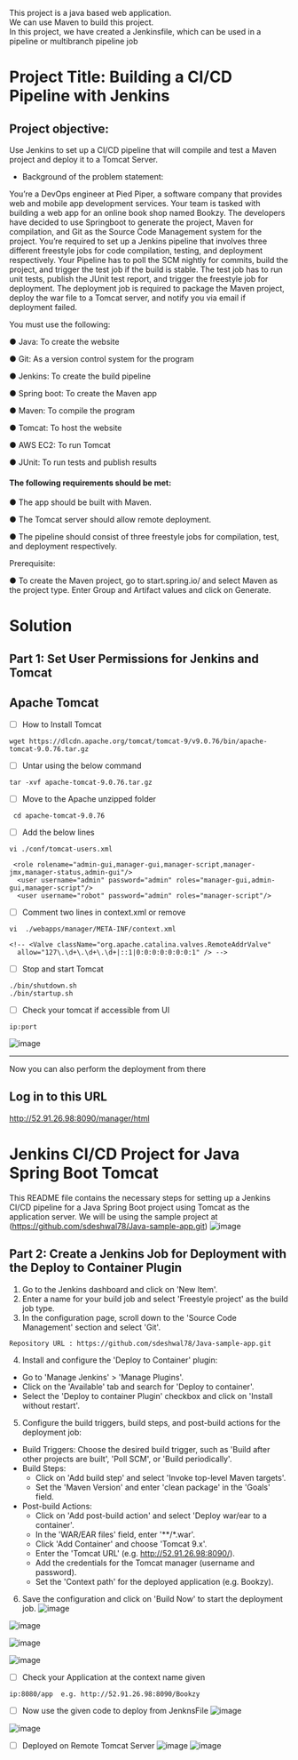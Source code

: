 This project is a java based web application.  
We can use Maven to build this project.  
In this project, we have created a Jenkinsfile, which can be used in a pipeline or multibranch pipeline job

# Project Title: Building a CI/CD Pipeline with Jenkins

## Project objective: 

Use Jenkins to set up a CI/CD pipeline that will compile and test a Maven project and deploy it to a Tomcat Server.

- Background of the problem statement: 

You’re a DevOps engineer at Pied Piper, a software company that provides web and mobile app development services. Your team is tasked with building a web app for an online book shop named Bookzy. The developers have decided to use Springboot to generate the project, Maven for compilation, and Git as the Source Code Management system for the project. You’re required to set up a Jenkins pipeline that involves three different freestyle jobs for code compilation, testing, and deployment respectively. Your Pipeline has to poll the SCM nightly for commits, build the project, and trigger the test job if the build is stable. The test job has to run unit tests, publish the JUnit test report, and trigger the freestyle job for deployment. The deployment job is required to package the Maven project, deploy the war file to a Tomcat server, and notify you via email if deployment failed.

You must use the following: 

●	Java: To create the website

●	Git: As a version control system for the program

●	Jenkins: To create the build pipeline

●	Spring boot: To create the Maven app

●	Maven: To compile the program

●	Tomcat: To host the website

●	AWS EC2: To run Tomcat

●	JUnit: To run tests and publish results

#### The following requirements should be met: 

●	The app should be built with Maven.

●	The Tomcat server should allow remote deployment.

●	The pipeline should consist of three freestyle jobs for compilation, test, and deployment respectively.

Prerequisite:

●	To create the Maven project, go to start.spring.io/ and select Maven as the project type. Enter Group and Artifact values and click on Generate.


# Solution 


## Part 1: Set User Permissions for Jenkins and Tomcat


## Apache Tomcat
- [ ]  How to Install Tomcat
```
wget https://dlcdn.apache.org/tomcat/tomcat-9/v9.0.76/bin/apache-tomcat-9.0.76.tar.gz
```
- [ ]  Untar using the below command

```
tar -xvf apache-tomcat-9.0.76.tar.gz
```
- [ ] Move to the Apache unzipped folder

```
 cd apache-tomcat-9.0.76
 ```

- [ ]  Add the below lines
```
vi ./conf/tomcat-users.xml

 <role rolename="admin-gui,manager-gui,manager-script,manager-jmx,manager-status,admin-gui"/>
  <user username="admin" password="admin" roles="manager-gui,admin-gui,manager-script"/>
  <user username="robot" password="admin" roles="manager-script"/>
```

- [ ] Comment two lines in context.xml or remove 
```
vi  ./webapps/manager/META-INF/context.xml 

<!-- <Valve className="org.apache.catalina.valves.RemoteAddrValve"
  allow="127\.\d+\.\d+\.\d+|::1|0:0:0:0:0:0:0:1" /> -->
```
- [ ] Stop and start Tomcat
```
./bin/shutdown.sh
./bin/startup.sh
```
- [ ] Check your tomcat if accessible from UI

```
ip:port
```
![image](https://github.com/sdeshwal78/Java-sample-app/assets/137603560/e317bb53-9ca2-41ee-ba27-56a95af735b0)


----
Now you can also perform the deployment from there 


## Log in to this URL 

http://52.91.26.98:8090/manager/html

# Jenkins CI/CD Project for Java Spring Boot Tomcat

This README file contains the necessary steps for setting up a Jenkins CI/CD pipeline for a Java Spring Boot project using Tomcat as the application server. We will be using the sample project at (https://github.com/sdeshwal78/Java-sample-app.git)
![image](https://github.com/sdeshwal78/Java-sample-app/assets/137603560/f8b76d80-a807-4623-9e1c-0a05bc0bf2bf)



## Part 2: Create a Jenkins Job for Deployment with the Deploy to Container Plugin

1. Go to the Jenkins dashboard and click on 'New Item'.
2. Enter a name for your build job and select 'Freestyle project' as the build job type.
3. In the configuration page, scroll down to the 'Source Code Management' section and select 'Git'.


```
Repository URL : https://github.com/sdeshwal78/Java-sample-app.git 
```
4. Install and configure the 'Deploy to Container' plugin:
- Go to 'Manage Jenkins' > 'Manage Plugins'.
- Click on the 'Available' tab and search for 'Deploy to container'.
- Select the 'Deploy to container Plugin' checkbox and click on 'Install without restart'.

5. Configure the build triggers, build steps, and post-build actions for the deployment job:
- Build Triggers: Choose the desired build trigger, such as 'Build after other projects are built', 'Poll SCM', or 'Build periodically'.
- Build Steps: 
    - Click on 'Add build step' and select 'Invoke top-level Maven targets'.
    - Set the 'Maven Version' and enter 'clean package' in the 'Goals' field.
- Post-build Actions:
    - Click on 'Add post-build action' and select 'Deploy war/ear to a container'.
    - In the 'WAR/EAR files' field, enter '**/*.war'.
    - Click 'Add Container' and choose 'Tomcat 9.x'.
    - Enter the 'Tomcat URL' (e.g. http://52.91.26.98:8090/).
    - Add the credentials for the Tomcat manager (username and password).
    - Set the 'Context path' for the deployed application (e.g. Bookzy).

6. Save the configuration and click on 'Build Now' to start the deployment job.
![image](https://github.com/sdeshwal78/Java-sample-app/assets/137603560/37726793-ae05-41d5-9f67-751b4f041823)

![image](https://github.com/sdeshwal78/Java-sample-app/assets/137603560/44d0b936-f470-4911-a2f2-785f447e5008)

![image](https://github.com/sdeshwal78/Java-sample-app/assets/137603560/04ab33be-0b6c-4098-b7fb-9614e23ec0e6)



![image](https://github.com/sdeshwal78/Java-sample-app/assets/137603560/64edb906-a9d1-42f9-ac77-03fc4371f79f)


 - [ ] Check your Application at the context name given
```
ip:8080/app  e.g. http://52.91.26.98:8090/Bookzy
```

 - [ ]  Now use the given code to deploy from JenknsFile
 ![image](https://github.com/sdeshwal78/Java-sample-app/assets/137603560/ee7fa6f3-eb23-4a93-81f0-68f1fcec0f47)
      
![image](https://github.com/sdeshwal78/Java-sample-app/assets/137603560/9bde16a7-c7b5-4c15-b0cd-4831b635463a)
- [ ] Deployed on Remote Tomcat Server
![image](https://github.com/sdeshwal78/Java-sample-app/assets/137603560/33359195-5d1f-4657-b0d3-87ae4d7a1b9a)
![image](https://github.com/sdeshwal78/Java-sample-app/assets/137603560/9c83db00-f566-4615-816c-a1d8f96b5ae2)


